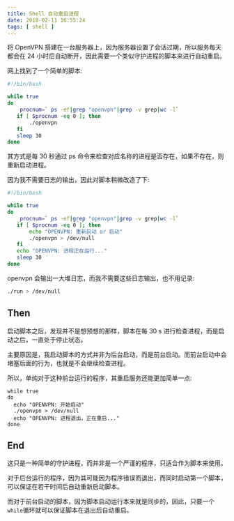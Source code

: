 ```yaml
---
title: Shell 自动重启进程
date: 2018-02-11 16:55:24
tags: [ shell ]
---
```


将 OpenVPN 搭建在一台服务器上，因为服务器设置了会话过期，所以服务每天都会在 24 小时后自动断开，因此需要一个类似守护进程的脚本来进行自动重启。



网上找到了一个简单的脚本:

```bash
#!/bin/bash

while true
do
    procnum=` ps -ef|grep "openvpn"|grep -v grep|wc -l`
   if [ $procnum -eq 0 ]; then
       ./openvpn
   fi
   sleep 30
done
```

其方式是每 30 秒通过 ps 命令来检查对应名称的进程是否存在，如果不存在，则重新启动进程。

因为我不需要日志的输出，因此对脚本稍微改造了下:

```bash
#!/bin/bash

while true
do
    procnum=` ps -ef|grep "openvpn"|grep -v grep|wc -l`
   if [ $procnum -eq 0 ]; then
       echo "OPENVPN: 重新启动 or 启动"
       ./openvpn > /dev/null
   fi
   echo "OPENVPN: 进程正在运行..."
   sleep 30
done
```

openvpn 会输出一大堆日志，而我不需要这些日志输出，也不用记录:

```bash
./run > /dev/null
```

## Then

启动脚本之后，发现并不是想预想的那样，脚本在每 30 s 进行检查进程，而是启动之后，一直处于停止状态。

主要原因是，我启动脚本的方式并非为后台启动，而是前台启动。而前台启动中会堵塞后面的行为，也就是不会继续检查进程。

所以，单纯对于这种前台运行的程序，其重启服务还能更加简单一点:

```Sh
while true
do
  echo "OPENVPN: 开始启动"
  ./openvpn > /dev/null
  echo "OPENVPN: 进程退出，正在重启..."
done
```

## End

这只是一种简单的守护进程，而并非是一个严谨的程序，只适合作为脚本来使用。

对于后台运行的程序，因为其可能因为程序错误而退出，而同时启动第一个脚本，可以保证在若干时间后自动重新启动脚本。



而对于前台启动的脚本，因为脚本启动运行本来就是同步的，因此，只要一个`while`循环就可以保证脚本在退出后自动重启。
